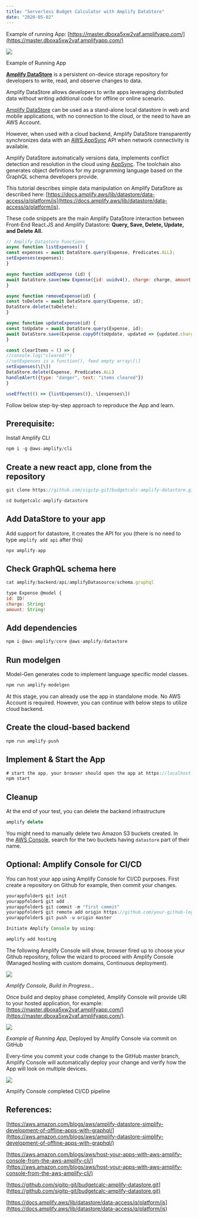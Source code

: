 ```yaml
---
title: "Serverless Budget Calculator with Amplify DataStore"
date: "2020-05-02"
---
```


Example of running App: [https://master.dboxa5xw2vaf.amplifyapp.com/](https://master.dboxa5xw2vaf.amplifyapp.com/)

![](images/Screen-Shot-2020-05-02-at-6.24.10-PM-1024x719.png)

Example of Running App

**[Amplify DataStore](https://aws-amplify.github.io/docs/js/datastore)** is a persistent on-device storage repository for developers to write, read, and observe changes to data. 

Amplify DataStore allows developers to write apps leveraging distributed data without writing additional code for offline or online scenario. 

[Amplify DataStore](https://aws-amplify.github.io/docs/js/datastore) can be used as a stand-alone local datastore in web and mobile applications, with no connection to the cloud, or the need to have an AWS Account.

However, when used with a cloud backend, Amplify DataStore transparently synchronizes data with an [AWS AppSync](https://aws.amazon.com/appsync/) API when network connectivity is available. 

Amplify DataStore automatically versions data, implements conflict detection and resolution in the cloud using [AppSync](https://aws.amazon.com/appsync/). The toolchain also generates object definitions for my programming language based on the GraphQL schema developers provide.

This tutorial describes simple data manipulation on Amplify DataStore as described here: [https://docs.amplify.aws/lib/datastore/data-access/q/platform/js](https://docs.amplify.aws/lib/datastore/data-access/q/platform/js).

These code snippets are the main Amplify DataStore interaction between Front-End React.JS and Amplify Datastore: **Query, Save, Delete, Update, and Delete All.**

```javascript
// Amplify Datastore Functions
async function listExpenses() {
const expenses = await DataStore.query(Expense, Predicates.ALL);
setExpenses(expenses);
}

async function addExpense (id) {
await DataStore.save(new Expense({id: uuidv4(), charge: charge, amount: amount}))
}

async function removeExpense(id) {
const toDelete = await DataStore.query(Expense, id);
DataStore.delete(toDelete);
}

async function updateExpense(id) {
const toUpdate = await DataStore.query(Expense, id);
await DataStore.save(Expense.copyOf(toUpdate, updated => {updated.charge = charge; updated.amount = amount}))
}

const clearItems = () => {
//console.log("cleared!")
//setExpenses is a function(), feed empty array\[\]
setExpenses(\[\])
DataStore.delete(Expense, Predicates.ALL)
handleAlert({type: "danger", text: "items cleared"})
}

useEffect(() => {listExpenses()}, \[expenses\])
```

Follow below step-by-step approach to reproduce the App and learn.

## Prerequisite:

Install Amplify CLI

```javascript
npm i -g @aws-amplify/cli
```



## [](https://github.com/sebsto/amplify-datastore-js-e2e#create-a-new-react-app)Create a new react app, clone from the repository

```javascript
git clone https://github.com/sigitp-git/budgetcalc-amplify-datastore.git

cd budgetcalc-amplify-datastore
```



## [](https://github.com/sebsto/amplify-datastore-js-e2e#add-datastore-to-your-app)Add DataStore to your app

Add support for datastore, it creates the API for you (there is no need to type `amplify add api` after this)

```javascript
npx amplify-app
```



## [](https://github.com/sebsto/amplify-datastore-js-e2e#add-our-graphql-schema)Check GraphQL schema here

```javascript
cat amplify/backend/api/amplifyDatasource/schema.graphql

type Expense @model {
id: ID!
charge: String!
amount: String!
```



## [](https://github.com/sebsto/amplify-datastore-js-e2e#add-dependencies)Add dependencies

```javascript
npm i @aws-amplify/core @aws-amplify/datastore 
```



## [](https://github.com/sebsto/amplify-datastore-js-e2e#run-modelgen)Run modelgen

Model-Gen generates code to implement language specific model classes.

```javascript
npm run amplify-modelgen
```

At this stage, you can already use the app in standalone mode. No AWS Account is required. However, you can continue with below steps to utilize cloud backend.

## [](https://github.com/sebsto/amplify-datastore-js-e2e#create-the-cloud-based-backend)Create the cloud-based backend

```javascript
npm run amplify-push
```



## [](https://github.com/sebsto/amplify-datastore-js-e2e#implement--start-the-app)Implement & Start the App

```javascript
# start the app, your browser should open the app at https://localhost:3000
npm start
```



## [](https://github.com/sebsto/amplify-datastore-js-e2e#cleanup)Cleanup

At the end of your test, you can delete the backend infrastructure

```javascript
amplify delete
```

You might need to manually delete two Amazon S3 buckets created. In the [AWS Console](https://s3.console.aws.amazon.com/s3/home), search for the two buckets having `datastore` part of their name.

## Optional: Amplify Console for CI/CD

You can host your app using Amplify Console for CI/CD purposes. First create a repository on Github for example, then commit your changes.

```javascript
yourappfolder$ git init
yourappfolder$ git add .
yourappfolder$ git commit -m "first commit"
yourappfolder$ git remote add origin https://github.com/your-github-login-id/budgetcalc-amplify-datastore.git
yourappfolder$ git push -u origin master

Initiate Amplify Console by using:

amplify add hosting
```

The following Amplify Console will show, browser fired up to choose your Github repository, follow the wizard to proceed with Amplify Console (Managed hosting with custom domains, Continuous deployment).

![](images/Screen-Shot-2020-05-02-at-5.47.15-PM-1-1024x435.png)

_Amplify Console, Build in Progress..._

Once build and deploy phase completed, Amplify Console will provide URI to your hosted application, for example: [https://master.dboxa5xw2vaf.amplifyapp.com/](https://master.dboxa5xw2vaf.amplifyapp.com/).

![](images/Screen-Shot-2020-05-03-at-12.31.09-AM-1024x788.png)

_Example of Running App_, Deployed by Amplify Console via commit on GitHub

Every-time you commit your code change to the GitHub master branch, Amplify Console will automatically deploy your change and verify how the App will look on multiple devices.

![](images/Screen-Shot-2020-05-03-at-12.40.39-AM-1024x511.png)

Amplify Console completed CI/CD pipeline

## References:

[https://aws.amazon.com/blogs/aws/amplify-datastore-simplify-development-of-offline-apps-with-graphql/](https://aws.amazon.com/blogs/aws/amplify-datastore-simplify-development-of-offline-apps-with-graphql/)

[https://aws.amazon.com/blogs/aws/host-your-apps-with-aws-amplify-console-from-the-aws-amplify-cli/](https://aws.amazon.com/blogs/aws/host-your-apps-with-aws-amplify-console-from-the-aws-amplify-cli/)

[https://github.com/sigitp-git/budgetcalc-amplify-datastore.git](https://github.com/sigitp-git/budgetcalc-amplify-datastore.git)

[https://docs.amplify.aws/lib/datastore/data-access/q/platform/js](https://docs.amplify.aws/lib/datastore/data-access/q/platform/js)


